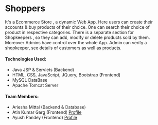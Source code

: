 # Shoppers

It's a Ecommerce Store , a dynamic Web App. Here users can create their accounts & buy products of their choice. One can search their choice of product in respective categories. There is a separate section for Shopkeepers , so they can add, modify or delete products sold by them. Moreover Admins have control over the whole App. Admin can verify a shopkeeper, see details of customers as well as products.

#### Technologies Used:
  - Java JSP & Servlets (Backend)
  - HTML, CSS, JavaScript, JQuery, Bootstrap (Frontend)
  - MySQL DataBase
  - Apache Tomcat Server

#### Team Members:
* Ariesha Mittal (Backend & Database)
* Atin Kumar Garg (Frontend)  [Profile](https://github.com/AKG-0)
* Ayush Pandey (Frontend) [Profile]()